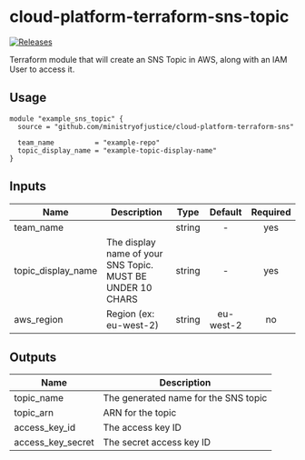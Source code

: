 # cloud-platform-terraform-sns-topic

[![Releases](https://img.shields.io/github/release/ministryofjustice/cloud-platform-terraform-sns-topic.svg)](https://github.com/ministryofjustice/cloud-platform-terraform-sns-topic/releases)

Terraform module that will create an SNS Topic in AWS, along with an IAM User to access it.

## Usage

```hcl
module "example_sns_topic" {
  source = "github.com/ministryofjustice/cloud-platform-terraform-sns"

  team_name          = "example-repo"
  topic_display_name = "example-topic-display-name"
}
```

## Inputs

| Name | Description | Type | Default | Required |
|------|-------------|:----:|:-----:|:-----:|
| team_name |  | string | - | yes |
| topic_display_name | The display name of your SNS Topic. MUST BE UNDER 10 CHARS | string | - | yes |
| aws_region | Region (ex: eu-west-2) | string | eu-west-2 | no |


## Outputs

| Name | Description |
|------|-------------|
| topic_name | The generated name for the SNS topic |
| topic_arn | ARN for the topic |
| access_key_id | The access key ID |
| access_key_secret | The secret access key ID |

